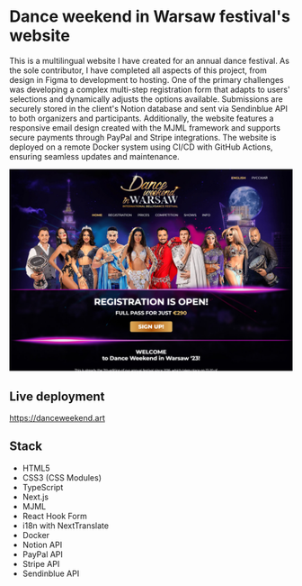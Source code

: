 # Dance weekend in Warsaw festival's website

This is a multilingual website I have created for an annual dance festival. As the sole contributor, I have completed all aspects of this project, from design in Figma to development to hosting. One of the primary challenges was developing a complex multi-step registration form that adapts to users' selections and dynamically adjusts the options available. Submissions are securely stored in the client's Notion database and sent via Sendinblue API to both organizers and participants. Additionally, the website features a responsive email design created with the MJML framework and supports secure payments through PayPal and Stripe integrations. The website is deployed on a remote Docker system using CI/CD with GitHub Actions, ensuring seamless updates and maintenance.

![Screenshot](./src/screenshots/danceweekend.jpg)

## Live deployment

https://danceweekend.art

## Stack

- HTML5
- CSS3 (CSS Modules)
- TypeScript
- Next.js
- MJML
- React Hook Form
- i18n with NextTranslate
- Docker
- Notion API
- PayPal API
- Stripe API
- Sendinblue API
